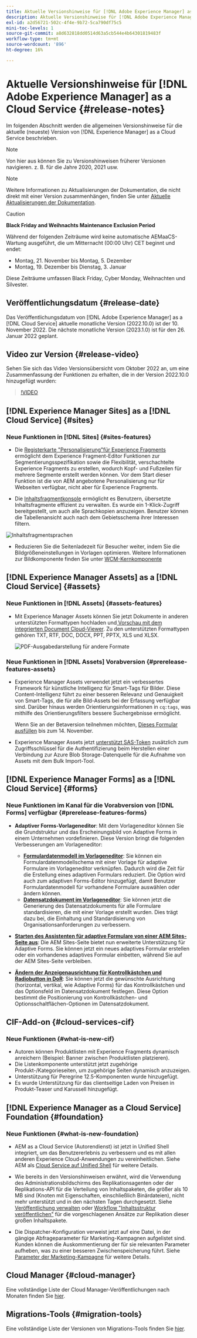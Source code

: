 ```yaml
---
title: Aktuelle Versionshinweise für [!DNL Adobe Experience Manager] as a Cloud Service.
description: Aktuelle Versionshinweise für [!DNL Adobe Experience Manager] as a Cloud Service.
exl-id: a2d56721-502c-4f4e-9b72-5ca790df75c5
mini-toc-levels: 1
source-git-commit: a8d632818dd0514d63a5cb544e4b64301819483f
workflow-type: tm+mt
source-wordcount: '896'
ht-degree: 16%

---
```



# Aktuelle Versionshinweise für [!DNL Adobe Experience Manager] as a Cloud Service {#release-notes}

Im folgenden Abschnitt werden die allgemeinen Versionshinweise für die aktuelle (neueste) Version von [!DNL Experience Manager] as a Cloud Service beschrieben.

>[!NOTE]
>
>Von hier aus können Sie zu Versionshinweisen früherer Versionen navigieren. z. B. für die Jahre 2020, 2021 usw.

>[!NOTE]
>
>Weitere Informationen zu Aktualisierungen der Dokumentation, die nicht direkt mit einer Version zusammenhängen, finden Sie unter [Aktuelle Aktualisierungen der Dokumentation](https://experienceleague.adobe.com/docs/experience-manager-release-information/aem-release-updates/doc-updates/documentation-updates.html?lang=de).

>[!CAUTION]
>
>**Black Friday and Weihnachts Maintenance Exclusion Period**
>
> Während der folgenden Zeiträume wird keine automatische AEMaaCS-Wartung ausgeführt, die um Mitternacht (00:00 Uhr) CET beginnt und endet:
>
>* Montag, 21. November bis Montag, 5. Dezember
>* Montag, 19. Dezember bis Dienstag, 3. Januar
>
> Diese Zeiträume umfassen Black Friday, Cyber Monday, Weihnachten und Silvester.

## Veröffentlichungsdatum {#release-date}

Das Veröffentlichungsdatum von [!DNL Adobe Experience Manager] as a [!DNL Cloud Service] aktuelle monatliche Version (2022.10.0) ist der 10. November 2022. Die nächste monatliche Version (2023.1.0) ist für den 26. Januar 2022 geplant.

## Video zur Version {#release-video}

Sehen Sie sich das Video Versionsübersicht vom Oktober 2022 an, um eine Zusammenfassung der Funktionen zu erhalten, die in der Version 2022.10.0 hinzugefügt wurden:

>[!VIDEO](https://video.tv.adobe.com/v/3409801/?quality=12)

## [!DNL Experience Manager Sites] as a [!DNL Cloud Service] {#sites}


### Neue Funktionen in [!DNL Sites] {#sites-features}

* Die [Registerkarte &quot;Personalisierung&quot;für Experience Fragments](/help/sites-cloud/authoring/fundamentals/experience-fragments.md#personalization-experience-fragment) ermöglicht dem Experience Fragment-Editor Funktionen zur Segmentierungsspezifikation sowie die Flexibilität, verschachtelte Experience Fragments zu erstellen, wodurch Kopf- und Fußzeilen für mehrere Segmente erstellt werden können. Vor dem Start dieser Funktion ist die von AEM angebotene Personalisierung nur für Webseiten verfügbar, nicht aber für Experience Fragments.

* Die [Inhaltsfragmentkonsole](/help/sites-cloud/administering/content-fragments/content-fragments-console.md) ermöglicht es Benutzern, übersetzte Inhaltsfragmente effizient zu verwalten. Es wurde ein 1-Klick-Zugriff bereitgestellt, um auch alle Sprachkopien anzuzeigen. Benutzer können die Tabellenansicht auch nach dem Gebietsschema ihrer Interessen filtern.

![Inhaltsfragmentsprachen](/help/release-notes/assets/cfconsole-languages.png)

* Reduzieren Sie die Seitenladezeit für Besucher weiter, indem Sie die Bildgrößeneinstellungen in Vorlagen optimieren. Weitere Informationen zur Bildkomponente finden Sie unter [WCM-Kernkomponente](https://github.com/adobe/aem-core-wcm-components)

## [!DNL Experience Manager Assets] as a [!DNL Cloud Service] {#assets}

### Neue Funktionen in [!DNL Assets] {#assets-features}

* Mit Experience Manager Assets können Sie jetzt Dokumente in anderen unterstützten Formattypen hochladen und[ Vorschau mit dem integrierten Document Cloud-Viewer](/help/assets/manage-pdf-documents.md). Zu den unterstützten Formattypen gehören TXT, RTF, DOC, DOCX, PPT, PPTX, XLS und XLSX.

   ![PDF-Ausgabedarstellung für andere Formate](/help/release-notes/assets/multi-page-other-formats.png)


### Neue Funktionen in [!DNL Assets] Vorabversion {#prerelease-features-assets}

* Experience Manager Assets verwendet jetzt ein verbessertes Framework für künstliche Intelligenz für Smart-Tags für Bilder. Diese Content-Intelligenz führt zu einer besseren Relevanz und Genauigkeit von Smart-Tags, die für alle Bild-Assets bei der Erfassung verfügbar sind. Darüber hinaus werden Orientierungsinformationen in `cq:tags`, was mithilfe des Orientierungsfilters bessere Suchergebnisse ermöglicht.

   Wenn Sie an der Betaversion teilnehmen möchten, [Dieses Formular ausfüllen](https://forms.office.com/pages/responsepage.aspx?id=Wht7-jR7h0OUrtLBeN7O4epXZrTVKKdJkUiHeolccf9UNEwyNEpHVEFaODdBNFZQSlFDREZQOVRRTy4u) bis zum 14. November.

* Experience Manager Assets jetzt [unterstützt SAS-Token](/help/assets/add-assets.md#asset-bulk-ingestor) zusätzlich zum Zugriffsschlüssel für die Authentifizierung beim Herstellen einer Verbindung zur Azure Blob Storage-Datenquelle für die Aufnahme von Assets mit dem Bulk Import-Tool.

## [!DNL Experience Manager Forms] as a [!DNL Cloud Service] {#forms}

### Neue Funktionen im Kanal für die Vorabversion von [!DNL Forms] verfügbar {#prerelease-features-forms}

* **Adaptiver Forms-Vorlageneditor**: Mit dem Vorlageneditor können Sie die Grundstruktur und das Erscheinungsbild von Adaptive Forms in einem Unternehmen vordefinieren. Diese Version bringt die folgenden Verbesserungen am Vorlageneditor:
   * **[Formulardatenmodell im Vorlageneditor](/help/forms/creating-adaptive-form.md#edit-form-model-properties-of-an-adaptive-form-edit-form-model)**: Sie können ein Formulardatenmodellschema mit einer Vorlage für adaptive Formulare im Vorlageneditor verknüpfen. Dadurch wird die Zeit für die Erstellung eines adaptiven Formulars reduziert. Die Option wird auch zum adaptiven Forms-Editor hinzugefügt, damit Benutzer Formulardatenmodell für vorhandene Formulare auswählen oder ändern können.
   * **[Datensatzdokument im Vorlageneditor](/help/forms/generate-document-of-record-for-non-xfa-based-adaptive-forms.md#document-of-record-support-in-adaptive-form-editor-dor-support-in-adaptiveform)**: Sie können jetzt die Generierung des Datensatzdokuments für alle Formulare standardisieren, die mit einer Vorlage erstellt wurden. Dies trägt dazu bei, die Einhaltung und Standardisierung von Organisationsanforderungen zu verbessern.

* **[Starten des Assistenten für adaptive Formulare von einer AEM Sites-Seite aus](/help/forms/embed-adaptive-form-aem-sites.md)**: Die AEM Sites-Seite bietet nun erweiterte Unterstützung für Adaptive Forms. Sie können jetzt ein neues adaptives Formular erstellen oder ein vorhandenes adaptives Formular einbetten, während Sie auf der AEM Sites-Seite verbleiben.
* **[Ändern der Anzeigenausrichtung für Kontrollkästchen und Radiobutton in DoR](/help/forms/generate-document-of-record-for-non-xfa-based-adaptive-forms.md#customize-the-branding-information-in-document-of-record-customize-the-branding-information-in-document-of-record)**: Sie können jetzt die gewünschte Ausrichtung (horizontal, vertikal, wie Adaptive Forms) für das Kontrollkästchen und das Optionsfeld im Datensatzdokument festlegen. Diese Option bestimmt die Positionierung von Kontrollkästchen- und Optionsschaltflächen-Optionen im Datensatzdokument.

## CIF-Add-on {#cloud-services-cif}

### Neue Funktionen {#what-is-new-cif}

* Autoren können Produktlisten mit Experience Fragments dynamisch anreichern (Beispiel: Banner zwischen Produktlisten platzieren).
* Die Listenkomponente unterstützt jetzt zugehörige Produkt-/Kategorieseiten, um zugehörige Seiten dynamisch anzuzeigen.
* Unterstützung für Peregrine 12.5-Komponenten wurde hinzugefügt.
* Es wurde Unterstützung für das clientseitige Laden von Preisen in Produkt-Teaser und Karussell hinzugefügt.

## [!DNL Experience Manager as a Cloud Service] Foundation {#foundation}

### Neue Funktionen {#what-is-new-foundation}

* AEM as a Cloud Service (Autorendienst) ist jetzt in Unified Shell integriert, um das Benutzererlebnis zu verbessern und es mit allen anderen Experience Cloud-Anwendungen zu vereinheitlichen. Siehe AEM als [Cloud Service auf Unified Shell](/help/overview/aem-cloud-service-on-unified-shell.md) für weitere Details.

* Wie bereits in den Versionshinweisen erwähnt, wird die Verwendung des Administrationsbildschirms des Replikationsagenten oder der Replikations-API für die Verteilung von Inhaltspaketen, die größer als 10 MB sind (Knoten mit Eigenschaften, einschließlich Binärdateien), nicht mehr unterstützt und in den nächsten Tagen durchgesetzt. Siehe [Veröffentlichung verwalten](/help/operations/replication.md#manage-publication) oder [Workflow &quot;Inhaltsstruktur veröffentlichen&quot;](/help/operations/replication.md#publish-content-tree-workflow) für die vorgeschlagenen Ansätze zur Replikation dieser großen Inhaltspakete.

* Die Dispatcher-Konfiguration verweist jetzt auf eine Datei, in der gängige Abfrageparameter für Marketing-Kampagnen aufgelistet sind. Kunden können die Auskommentierung der für sie relevanten Parameter aufheben, was zu einer besseren Zwischenspeicherung führt. Siehe [Parameter der Marketing-Kampagne](/help/implementing/dispatcher/caching.md#marketing-parameters) für weitere Details.

## Cloud Manager {#cloud-manager}

Eine vollständige Liste der Cloud Manager-Veröffentlichungen nach Monaten finden Sie [hier](/help/implementing/cloud-manager/release-notes-cloud-manager/release-notes-cm-current.md).

## Migrations-Tools {#migration-tools}

Eine vollständige Liste der Versionen von Migrations-Tools finden Sie [hier](/help/journey-migration/release-notes/release-notes-migration-tools-current.md).
